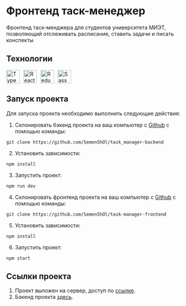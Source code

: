 # Фронтенд таск-менеджер 

Фронтенд таск-менджера для студентов университета МИЭТ, позволяющий отслеживать расписание, ставить задачи и писать конспекты

## Технологии
<p align="left">
<a href="https://www.typescriptlang.org/" target="_blank" rel="noreferrer"><img src="https://raw.githubusercontent.com/danielcranney/readme-generator/main/public/icons/skills/typescript-colored.svg" width="36" height="36" alt="TypeScript" style="margin-right: 10px"/></a><a href="https://reactjs.org/" target="_blank" rel="noreferrer"><img src="https://raw.githubusercontent.com/danielcranney/readme-generator/main/public/icons/skills/react-colored.svg" width="36" height="36" alt="React" style="margin-right: 10px"/></a><a href="https://redux.js.org/" target="_blank" rel="noreferrer"><img src="https://raw.githubusercontent.com/danielcranney/readme-generator/main/public/icons/skills/redux-colored.svg" width="36" height="36" alt="Redux" style="margin-right: 10px"/></a><a href="https://sass-lang.com/" target="_blank" rel="noreferrer"><img src="https://raw.githubusercontent.com/danielcranney/readme-generator/main/public/icons/skills/sass-colored.svg" width="36" height="36" alt="Sass" /></a>
</p>

## Запуск проекта

Для запуска проекта необходимо выполнить следующие действия:

1. Склонировать бэкенд проекта на ваш компьютер с [Github](https://github.com/SemenShOl/task_manager-backend) с помощью команды:
```
git clone https://github.com/SemenShOl/task_manager-backend
```
2. Установить зависимости:
```
npm install
```
3. Запустить проект:
```
npm run dev
```
4. Склонировать фронтенд проекта на ваш компьютер с [Github](https://github.com/SemenShOl/task-manager-frontend) с помощью команды:
```
git clone https://github.com/SemenShOl/task-manager-frontend
```
5. Установить зависимости:
```
npm install
```
6. Запустить проект:
```
npm start
```

## Ссылки проекта

1. Проект выложен на сервер, доступ по [ссылке](http://31.129.107.71/).
2. Бэкенд проекта [здесь](https://github.com/SemenShOl/task_manager-backend).
